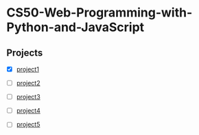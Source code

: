 # CS50-Web-Programming-with-Python-and-JavaScript

## Projects  
- [x] [project1](https://cs50.harvard.edu/web/2020/projects/1)  
- [ ] [project2](https://cs50.harvard.edu/web/2020/projects/2)   
- [ ] [project3](https://cs50.harvard.edu/web/2020/projects/3)  
- [ ] [project4](https://cs50.harvard.edu/web/2020/projects/4)  
- [ ] [project5](https://cs50.harvard.edu/web/2020/projects/5)  






